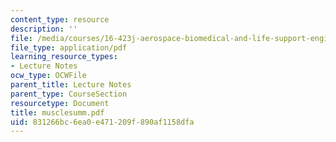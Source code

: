 ```yaml
---
content_type: resource
description: ''
file: /media/courses/16-423j-aerospace-biomedical-and-life-support-engineering-spring-2006/831266bc6ea0e471209f890af1158dfa_musclesumm.pdf
file_type: application/pdf
learning_resource_types:
- Lecture Notes
ocw_type: OCWFile
parent_title: Lecture Notes
parent_type: CourseSection
resourcetype: Document
title: musclesumm.pdf
uid: 831266bc-6ea0-e471-209f-890af1158dfa
---
```


